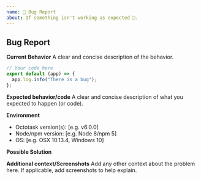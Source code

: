 ```yaml
---
name: 🐛 Bug Report
about: If something isn't working as expected 🤔.
---
```


## Bug Report

**Current Behavior**
A clear and concise description of the behavior.

```js
// Your code here
export default (app) => {
  app.log.info("There is a bug");
};
```

**Expected behavior/code**
A clear and concise description of what you expected to happen (or code).

**Environment**

- Octotask version(s): [e.g. v6.0.0]
- Node/npm version: [e.g. Node 8/npm 5]
- OS: [e.g. OSX 10.13.4, Windows 10]

**Possible Solution**

<!--- Only if you have suggestions on a fix for the bug -->

**Additional context/Screenshots**
Add any other context about the problem here. If applicable, add screenshots to help explain.
